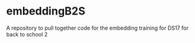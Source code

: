 # embeddingB2S
A repository to pull together code for the embedding training for DS17 for back to school 2
